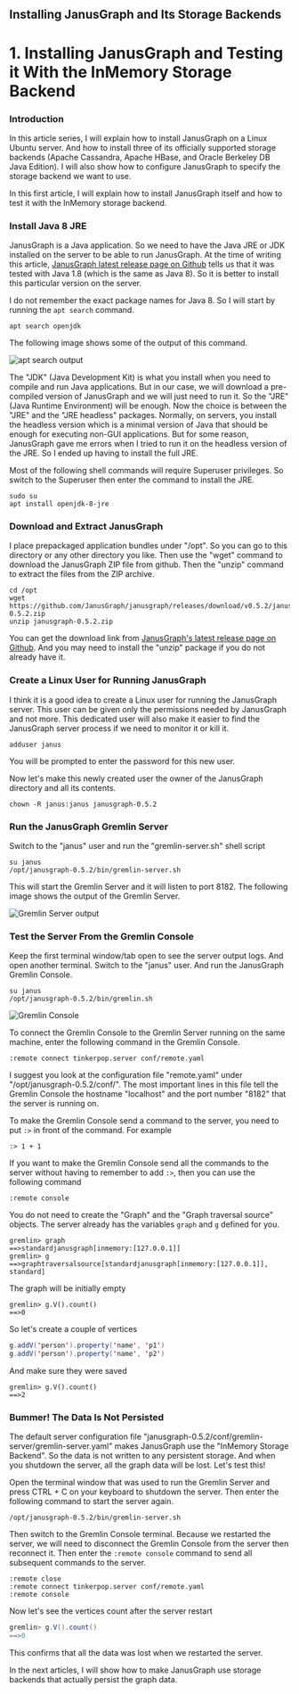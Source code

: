 ## Installing JanusGraph and Its Storage Backends

# 1. Installing JanusGraph and Testing it With the InMemory Storage Backend

### Introduction

In this article series, I will explain how to install JanusGraph on a Linux Ubuntu server. And how to install three of its officially supported storage backends (Apache Cassandra, Apache HBase, and Oracle Berkeley DB Java Edition). I will also show how to configure JanusGraph to specify the storage backend we want to use.

In this first article, I will explain how to install JanusGraph itself and how to test it with the InMemory storage backend.

### Install Java 8 JRE

JanusGraph is a Java application. So we need to have the Java JRE or JDK installed on the server to be able to run JanusGraph. At the time of writing this article, [JanusGraph latest release page on Github](https://github.com/JanusGraph/janusgraph/releases/latest) tells us that it was tested with Java 1.8 (which is the same as Java 8). So it is better to install this particular version on the server.

I do not remember the exact package names for Java 8. So I will start by running the `apt search` command.

```shell
apt search openjdk
```

The following image shows some of the output of this command.

![apt search output](apt-search-output.png)

The "JDK" (Java Development Kit) is what you install when you need to compile and run Java applications. But in our case, we will download a pre-compiled version of JanusGraph and we will just need to run it. So the "JRE" (Java Runtime Environment) will be enough. Now the choice is between the "JRE" and the "JRE headless" packages. Normally, on servers, you install the headless version which is a minimal version of Java that should be enough for executing non-GUI applications. But for some reason, JanusGraph gave me errors when I tried to run it on the headless version of the JRE. So I ended up having to install the full JRE.

Most of the following shell commands will require Superuser privileges. So switch to the Superuser then enter the command to install the JRE.

```shell
sudo su
apt install openjdk-8-jre
```

### Download and Extract JanusGraph

I place prepackaged application bundles under "/opt". So you can go to this directory or any other directory you like. Then use the "wget" command to download the JanusGraph ZIP file from github. Then the "unzip" command to extract the files from the ZIP archive.

```shell
cd /opt
wget https://github.com/JanusGraph/janusgraph/releases/download/v0.5.2/janusgraph-0.5.2.zip
unzip janusgraph-0.5.2.zip
```

You can get the download link from [JanusGraph's latest release page on Github](https://github.com/JanusGraph/janusgraph/releases/latest). And you may need to install the "unzip" package if you do not already have it.

### Create a Linux User for Running JanusGraph

I think it is a good idea to create a Linux user for running the JanusGraph server. This user can be given only the permissions needed by JanusGraph and not more. This dedicated user will also make it easier to find the JanusGraph server process if we need to monitor it or kill it.

```shell
adduser janus
```

You will be prompted to enter the password for this new user.

Now let's make this newly created user the owner of the JanusGraph directory and all its contents.

```shell
chown -R janus:janus janusgraph-0.5.2
```

### Run the JanusGraph Gremlin Server

Switch to the "janus" user and run the "gremlin-server.sh" shell script

```shell
su janus
/opt/janusgraph-0.5.2/bin/gremlin-server.sh
```

This will start the Gremlin Server and it will listen to port 8182. The following image shows the output of the Gremlin Server.

![Gremlin Server output](gremlin-server-output.png)

### Test the Server From the Gremlin Console

Keep the first terminal window/tab open to see the server output logs. And open another terminal. Switch to the "janus" user. And run the JanusGraph Gremlin Console.

```shell
su janus
/opt/janusgraph-0.5.2/bin/gremlin.sh
```

![Gremlin Console](gremlin-console.png)

To connect the Gremlin Console to the Gremlin Server running on the same machine, enter the following command in the Gremlin Console.

```
:remote connect tinkerpop.server conf/remote.yaml
```

I suggest you look at the configuration file "remote.yaml" under "/opt/janusgraph-0.5.2/conf/". The most important lines in this file tell the Gremlin Console the hostname "localhost" and the port number "8182" that the server is running on.

To make the Gremlin Console send a command to the server, you need to put `:>` in front of the command. For example

```
:> 1 + 1
```

If you want to make the Gremlin Console send all the commands to the server without having to remember to add `:>`, then you can use the following command

```
:remote console
```

You do not need to create the "Graph" and the "Graph traversal source" objects. The server already has the variables `graph` and `g` defined for you.

```
gremlin> graph
==>standardjanusgraph[inmemory:[127.0.0.1]]
gremlin> g
==>graphtraversalsource[standardjanusgraph[inmemory:[127.0.0.1]], standard]
```

The graph will be initially empty

```
gremlin> g.V().count()
==>0
```

So let's create a couple of vertices

```java
g.addV('person').property('name', 'p1')
g.addV('person').property('name', 'p2')
```

And make sure they were saved

```
gremlin> g.V().count()
==>2
```

### Bummer! The Data Is Not Persisted

The default server configuration file "janusgraph-0.5.2/conf/gremlin-server/gremlin-server.yaml" makes JanusGraph use the "InMemory Storage Backend". So the data is not written to any persistent storage. And when you shutdown the server, all the graph data will be lost. Let's test this!

Open the terminal window that was used to run the Gremlin Server and press CTRL + C on your keyboard to shutdown the server. Then enter the following command to start the server again.

```shell
/opt/janusgraph-0.5.2/bin/gremlin-server.sh
```

Then switch to the Gremlin Console terminal. Because we restarted the server, we will need to disconnect the Gremlin Console from the server then reconnect it. Then enter the `:remote console` command to send all subsequent commands to the server.

```
:remote close
:remote connect tinkerpop.server conf/remote.yaml
:remote console
```

Now let's see the vertices count after the server restart

```java
gremlin> g.V().count()
==>0
```

This confirms that all the data was lost when we restarted the server.

In the next articles, I will show how to make JanusGraph use storage backends that actually persist the graph data.

